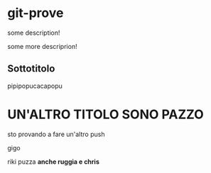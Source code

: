 # git-prove

some description!

some more descriprion!

## Sottotitolo

pipipopucacapopu

# UN'ALTRO TITOLO SONO PAZZO

sto provando a fare un'altro push

gigo

riki puzza
**anche ruggia e chris**